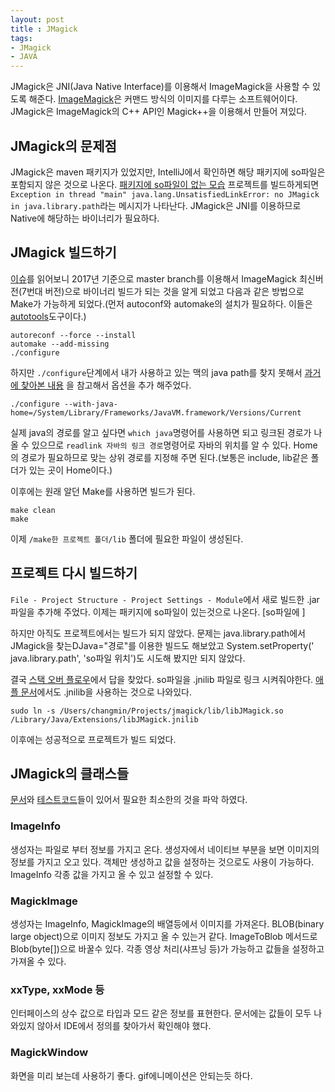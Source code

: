 ```yaml
---
layout: post
title : JMagick
tags:
- JMagick
- JAVA
---
```


JMagick은 JNI(Java Native Interface)를 이용해서 ImageMagick을 사용할 수 있도록 해준다. 
[ImageMagick](https://www.imagemagick.org/script/index.php)은 커맨드 방식의 이미지를 다루는 소프트웨어이다.
JMagick은 ImageMagick의 C++ API인 Magick++을 이용해서 만들어 져있다.

## JMagick의 문제점
JMagick은 maven 패키지가 있었지만, IntelliJ에서 확인하면 해당 패키지에 so파일은 포함되지 않은 것으로 나온다. 
[패키지에 so파일이 없는 모습](/images/JMagick1.png)
프로젝트를 빌드하게되면 `Exception in thread "main" java.lang.UnsatisfiedLinkError: no JMagick in java.library.path`라는 메시지가 나타난다. JMagick은 JNI를 이용하므로 Native에 해당하는 바이너리가 필요하다.

## JMagick 빌드하기
[이슈](https://github.com/techblue/jmagick/issues/41)를 읽어보니 2017년 기준으로 master branch를 이용해서 ImageMagick 최신버전(7번대 버전)으로 바이너리 빌드가 되는 것을 알게 되었고 다음과 같은 방법으로 Make가 가능하게 되었다.(먼저 autoconf와 automake의 설치가 필요하다. 이들은 [autotools](http://kthan.tistory.com/entry/%EB%A6%AC%EB%88%85%EC%8A%A4-Linux-autotool%EB%A1%9C-%EC%86%90%EC%89%BD%EA%B2%8C-Makefile-%EC%83%9D%EC%84%B1%ED%95%98%EA%B8%B0-autoscan-autoconf-automake-etc)도구이다.)
```
autoreconf --force --install
automake --add-missing
./configure
```

 하지만 `./configure`단계에서 내가 사용하고 있는 맥의 java path를 찾지 못해서 [과거에 찾아본 내용](https://www.snip2code.com/Snippet/1458563/ImageMagick-and-JMagick-install-on-Mac-O) 을 참고해서 옵션을 추가 해주었다.
```
./configure --with-java-home=/System/Library/Frameworks/JavaVM.framework/Versions/Current
```
실제 java의 경로를 알고 싶다면 `which java`명령어를 사용하면 되고 링크된 경로가 나올 수 있으므로 `readlink 자바의 링크 경로`명령어로 자바의 위치를 알 수 있다. Home의 경로가 필요하므로 맞는 상위 경로를 지정해 주면 된다.(보통은 include, lib같은 폴더가 있는 곳이 Home이다.)

이후에는 원래 알던 Make를 사용하면 빌드가 된다.
```
make clean
make
```
이제 `/make한 프로젝트 폴더/lib` 폴더에 필요한 파일이 생성된다.

## 프로젝트 다시 빌드하기
`File - Project Structure - Project Settings - Module`에서 새로 빌드한 .jar파일을 추가해 주었다.
이제는 패키지에 so파일이 있는것으로 나온다.
[so파일에 ]

하지만 아직도 프로젝트에서는 빌드가 되지 않았다. 문제는 java.library.path에서 JMagick을 찾는DJava="경로"를 이용한 빌드도 해보았고 System.setProperty(' java.library.path', 'so파일 위치')도 시도해 봤지만 되지 않았다.

결국 [스택 오버 플로우](https://stackoverflow.com/questions/8791986/jmagick-setup-problems-with-eclipse-in-os-x-unsatisfiedlinkerror-no-jmagick-i)에서 답을 찾았다. so파일을 .jnilib 파일로 링크 시켜줘야한다. [애플 문서](https://developer.apple.com/library/content/documentation/Java/Conceptual/Java14Development/05-CoreJavaAPIs/CoreJavaAPIs.html)에서도 .jnilib을 사용하는 것으로 나와있다.
```
sudo ln -s /Users/changmin/Projects/jmagick/lib/libJMagick.so /Library/Java/Extensions/libJMagick.jnilib
```
이후에는 성공적으로 프로젝트가 빌드 되었다.

## JMagick의 클래스들
[문서](http://www.jmagick.org/jmagick-doc/)와 [테스트](https://github.com/techblue/jmagick/blob/master/test/magicktest/TestJMagick.java)[코드](https://github.com/techblue/jmagick/blob/master/test/magicktest/OldSimpleTest.java)들이 있어서 필요한 최소한의 것을 파악 하였다.

### ImageInfo
생성자는 파일로 부터 정보를 가지고 온다. 생성자에서 네이티브 부분을 보면 이미지의 정보를 가지고 오고 있다. 객체만 생성하고 값을 설정하는 것으로도 사용이 가능하다.
ImageInfo 각종 값을 가지고 올 수 있고 설정할 수 있다.

### MagickImage
생성자는 ImageInfo, MagickImage의 배열등에서 이미지를 가져온다. BLOB(binary large object)으로 이미지 정보도 가지고 올 수 있는거 같다.
ImageToBlob 메서드로 Blob(byte[])으로 바꿀수 있다. 각종 영상 처리(샤프닝 등)가 가능하고 값들을 설정하고 가져올 수 있다.

### xxType, xxMode 등
인터페이스의 상수 값으로 타입과 모드 같은 정보를 표현한다. 문서에는 값들이 모두 나와있지 않아서 IDE에서 정의를 찾아가서 확인해야 했다.

### MagickWindow
화면을 미리 보는데 사용하기 좋다. gif에니메이션은 안되는듯 하다.